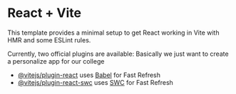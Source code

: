 # React + Vite

This template provides a minimal setup to get React working in Vite with HMR and some ESLint rules.

Currently, two official plugins are available:
Basically we just want to create a personalize app for our college

- [@vitejs/plugin-react](https://github.com/vitejs/vite-plugin-react/blob/main/packages/plugin-react/README.md) uses [Babel](https://babeljs.io/) for Fast Refresh
- [@vitejs/plugin-react-swc](https://github.com/vitejs/vite-plugin-react-swc) uses [SWC](https://swc.rs/) for Fast Refresh
